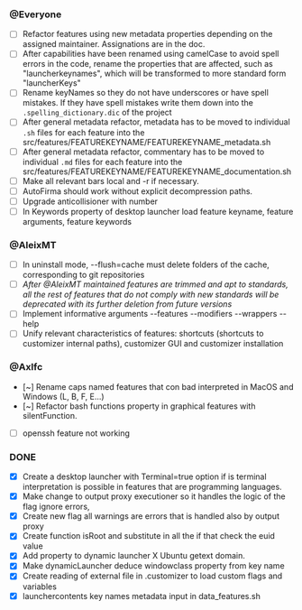 ### @Everyone
- [ ] Refactor features using new metadata properties depending on the assigned maintainer.
      Assignations are in the doc.
- [ ] After capabilities have been renamed using camelCase to avoid spell errors in the code, rename
      the properties that are affected, such as "launcherkeynames", which will be transformed to more
      standard form "launcherKeys"
- [ ] Rename keyNames so they do not have underscores or have spell mistakes. If they have spell
      mistakes write them down into the `.spelling_dictionary.dic` of the project
- [ ] After general metadata refactor, metadata has to be moved to individual `.sh` files for each
      feature into the src/features/FEATUREKEYNAME/FEATUREKEYNAME_metadata.sh
- [ ] After general metadata refactor, commentary has to be moved to individual `.md` files for each
      feature into the src/features/FEATUREKEYNAME/FEATUREKEYNAME_documentation.sh
- [ ] Make all relevant bars local and -r if necessary.
- [ ] AutoFirma should work without explicit decompression paths. 
- [ ] Upgrade anticollisioner with number
- [ ] In Keywords property of desktop launcher load feature keyname, feature arguments, feature keywords

### @AleixMT
- [ ] In uninstall mode, --flush=cache must delete folders of the cache, corresponding to git repositories
- [ ] *After @AleixMT maintained features are trimmed and apt to standards, all the rest of features
      that do not comply with new standards will be deprecated with its further deletion from future
      versions*
- [ ] Implement informative arguments --features --modifiers --wrappers --help
- [ ] Unify relevant characteristics of features: shortcuts (shortcuts to customizer internal paths), customizer GUI 
      and customizer installation

### @Axlfc
- [~] Rename caps named features that con bad interpreted in MacOS and Windows (L, B, F, E...)
- [~] Refactor bash functions property in graphical features with silentFunction.
- [ ] openssh feature not working

### DONE
- [x] Create a desktop launcher with Terminal=true option if is terminal interpretation is possible in features that are programming languages.
- [x] Make change to output proxy executioner so it handles the logic of the flag ignore errors,
- [x] Create new flag all warnings are errors that is handled also by output proxy
- [x] Create function isRoot and substitute in all the if that check the euid value
- [x] Add property to dynamic launcher X Ubuntu getext domain. 
- [x] Make dynamicLauncher deduce windowclass property from key name
- [x] Create reading of external file in .customizer to load custom flags and variables
- [x] launchercontents key names metadata input in data_features.sh
